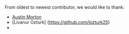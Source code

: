 From oldest to newest contributor, we would like to thank:

- [Austin Morton](https://github.com/apmorton)
- [Livanur Ozturk] (https://github.com/lozturk25)
-
